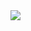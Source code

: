 <img src="https://capsule-render.vercel.app/api?type=venom&color=B39DDB&height=300&section=header&animation=twinkling&text=Divine%20Coding&fontSize=90" />
